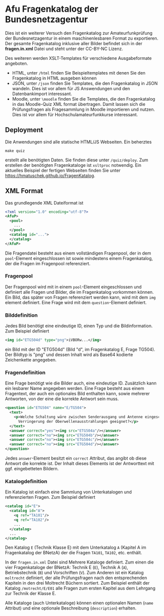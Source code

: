 # Afu Fragenkatalog der Bundesnetzagentur

Dies ist ein weiterer Versuch den Fragenkatalog zur Amateurfunkprüfung der Bundesnetzagentur in
einem maschinenlesbaren Format zu exportieren. Der gesamte Fragenkatalog inklusive aller Bilder
befindet sich in der **fragen.in.xml** Datei und steht unter der CC-BY-NC Lizenz.

Des weiteren werden XSLT-Templates für verschiedene Ausgabeformate angeboten.

  * HTML, unter `/html` finden Sie Beispieltemplates mit denen Sie den Fragenkatalog in HTML
  ausgeben können
  * JSON, unter `/json` finden Sie Templates, die den Fragenkatalog in JSON wandeln. Dies ist vor
  allem für JS Answendungen und den Datenbankimport interessant.
  * Moodle, unter `\moodle` finden Sie die Templates, die den Fragenkatalog in das Moodle-Quiz XML
  format übertragen. Damit lassen sich die Prüfungsfragen als Fragesammlung in Moodle importieren
  und nutzen. Dies ist vor allem für Hochschulamateurfunkkurse interessant.
  
## Deployment
Die Anwendungen sind alle statische HTML/JS Webseiten. Ein beherztes
```
make quiz
```
erstellt alle benötigten Daten. Sie finden diese unter `/quiz/deploy`. Zum erstellen der benötigten
Fragenkataloge ist `xsltproc` notwendig. Ein aktuelles Beispiel der fertigen Webseiten finden Sie
unter https://hmatuschek.github.io/FragenKatalog.

## XML Format
Das grundlegende XML Dateiformat ist
```xml
<?xml version="1.0" encoding="utf-8"?>
<AfuP>
  <pool>
    ...
  </pool>
  <catalog id="...">
  </catalog>
</AfuP>
```
Die Fragendatei besteht aus einem vollständigen Fragenpool, der in dem `pool`-Element
eingeschlossen ist sowie mindestens einem Fragenkatalog, der die Fragen im Fragenpool referenziert.

### Fragenpool
Der Fragenpool wird mit in einem `pool`-Element eingeschlossen und definiert alle Fragen und
Bilder, die im Fragenkatalog vorkommen können. Ein Bild, das später von Fragen referenziert werden
kann, wird mit dem `img` element definiert. Eine Frage wird mit dem `question`-Element definiert.

### Bilddefinition
Jedes Bild benötigt eine eindeutige ID, einen Typ und die Bildinformation. Zum Beispiel definiert
```xml
<img id="ETG504d" type="png">iVBORw...</img>
```
ein Bild mit der ID "ETG504d" (Bild "d", im Fragenkatalog E, Frage TG504). Der Bildtyp is "png" und
dessen Inhalt wird als Base64 kodierte Zeichenkette angegeben.

### Fragendefinition
Eine Frage benötigt wie die Bilder auch, eine eindeutige ID. Zusätzlich kann ein lesbarer Name
angegeben werden. Eine Frage besteht aus einem Fragentext, der auch ein optionales Bild
enthalten kann, sowie mehrerer Antworten, von der eine die korrekte Antwort sein muss.
```xml
<question id="ETG504" name="E/TG504">
  <text>
    <p>Welche Schaltung wäre zwischen Senderausgang und Antenne eingeschleift am besten zur
      Verringerung der Oberwellenausstrahlungen geeignet?</p>
  </text>
  <answer correct="yes"><img src="ETG504a"/></answer>
  <answer correct="no"><img src="ETG504b"/></answer>
  <answer correct="no"><img src="ETG504c"/></answer>
  <answer correct="no"><img src="ETG504d"/></answer>
</question>
```
Jedes `answer`-Element besitzt ein `correct` Attribut, das angibt ob diese Antwort die korrekte
ist. Der Inhalt dieses Elements ist der Antworttext mit ggf. eingebetteten Bildern.

### Katalogdefinition
Ein Katalog ist einfach eine Sammlung von Unterkatalogen und referenzierten Fragen. Zum Beispiel
definiert
```xml
<catalog id="E">
  <catalog id="A">
    <q ref="TA101"/>
    <q ref="TA102"/>
    ...
  </catalog>
  ...
</catalog>
```
Den Katalog `E` (Technik Klasse E) mit dem Unterkatalog `A` (Kapitel A im Fragenkatalog der BNetzA)
der die Fragen `TA101`, `TA102`, etc. enthält.

In der `fragen.in.xml` Datei sind Mehrere Kataloge definiert. Zum einen die vier Fragenkataloge der
BNetzA: Technik E (`E`), Technik A (`A`), Betriebstechnik (`B`) und Vorschriften (`V`). Zum Anderen
ist ein Katalog `moltrecht` definiert, der alle Prüfungsfragen nach den entsprechenden Kapiteln in
den drei Moltrecht Büchern sortiert. Zum Beispiel enthält der Katalog `/motrecht/E/E01` alle Fragen
zum ersten Kapitel aus dem Lehrgang zur Technik der Klasse E.

Alle Kataloge (auch Unterkataloge) können einen optionalen Namen (`name` Attribut) und eine
optionale Beschreibung (`description`) erhalten.
